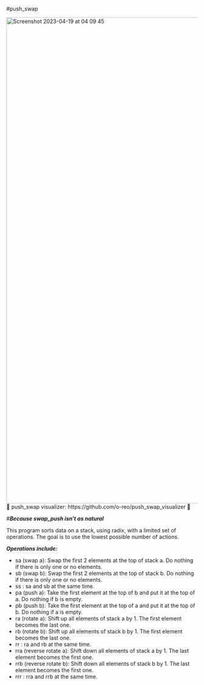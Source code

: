 #push_swap

<img width="1280" alt="Screenshot 2023-04-19 at 04 09 45" src="https://user-images.githubusercontent.com/115113929/232948436-054f86ed-46a7-4306-b589-3948581fad64.png">
💫 push_swap visualizer: https://github.com/o-reo/push_swap_visualizer 💫

#***Because swap_push isn’t as natural***

This program sorts data on a stack, using radix, with a limited set of operations. The goal is to use the lowest possible number of actions.

 ***Operations include:***
 - sa (swap a): Swap the first 2 elements at the top of stack a. Do nothing if there is only one or no elements.
 - sb (swap b): Swap the first 2 elements at the top of stack b. Do nothing if there is only one or no elements.
 - ss : sa and sb at the same time.
 - pa (push a): Take the first element at the top of b and put it at the top of a. Do nothing if b is empty.
 - pb (push b): Take the first element at the top of a and put it at the top of b. Do nothing if a is empty.
 - ra (rotate a): Shift up all elements of stack a by 1. The first element becomes the last one.
 - rb (rotate b): Shift up all elements of stack b by 1. The first element becomes the last one.
 - rr : ra and rb at the same time.
 - rra (reverse rotate a): Shift down all elements of stack a by 1. The last element becomes the first one.
 - rrb (reverse rotate b): Shift down all elements of stack b by 1. The last element becomes the first one.
 - rrr : rra and rrb at the same time.
